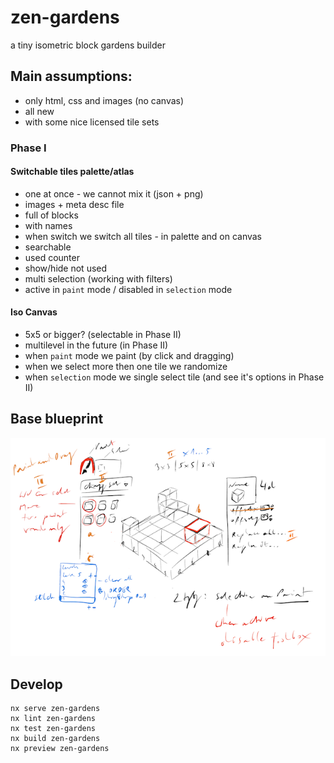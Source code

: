# zen-gardens

a tiny isometric block gardens builder

## Main assumptions:
- only html, css and images (no canvas)
- all new
- with some nice licensed tile sets

### Phase I

#### Switchable tiles palette/atlas
- one at once - we cannot mix it (json + png)
- images + meta desc file
- full of blocks
- with names
- when switch we switch all tiles - in palette and on canvas
- searchable
- used counter
- show/hide not used
- multi selection (working with filters)
- active in `paint` mode / disabled in `selection` mode

#### Iso Canvas
- 5x5 or bigger? (selectable in Phase II)
- multilevel in the future (in Phase II)
- when `paint` mode we paint (by click and dragging)
- when we select more then one tile we randomize
- when `selection` mode we single select tile (and see it's options in Phase II)

## Base blueprint

![Blueprint](blueprint.png)

## Develop

```
nx serve zen-gardens
nx lint zen-gardens
nx test zen-gardens
nx build zen-gardens
nx preview zen-gardens
```

